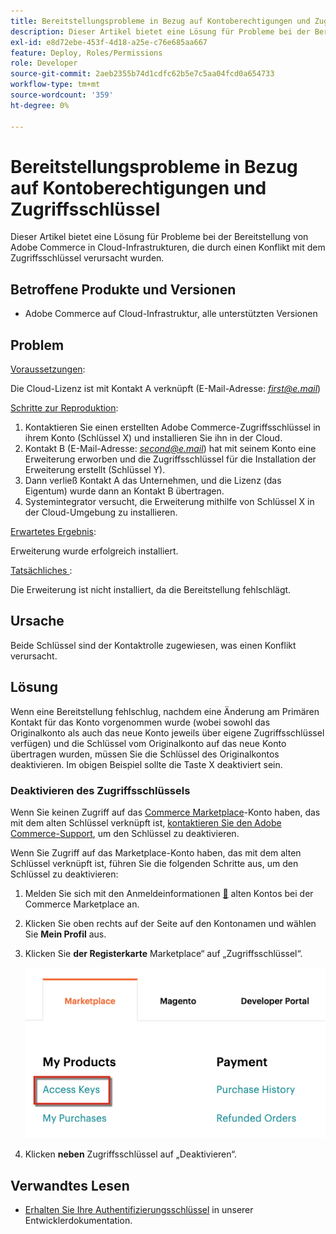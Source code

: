 ```yaml
---
title: Bereitstellungsprobleme in Bezug auf Kontoberechtigungen und Zugriffsschlüssel
description: Dieser Artikel bietet eine Lösung für Probleme bei der Bereitstellung von Adobe Commerce in Cloud-Infrastrukturen, die durch einen Konflikt mit dem Zugriffsschlüssel verursacht wurden.
exl-id: e8d72ebe-453f-4d18-a25e-c76e685aa667
feature: Deploy, Roles/Permissions
role: Developer
source-git-commit: 2aeb2355b74d1cdfc62b5e7c5aa04fcd0a654733
workflow-type: tm+mt
source-wordcount: '359'
ht-degree: 0%

---
```


# Bereitstellungsprobleme in Bezug auf Kontoberechtigungen und Zugriffsschlüssel

Dieser Artikel bietet eine Lösung für Probleme bei der Bereitstellung von Adobe Commerce in Cloud-Infrastrukturen, die durch einen Konflikt mit dem Zugriffsschlüssel verursacht wurden.

## Betroffene Produkte und Versionen

* Adobe Commerce auf Cloud-Infrastruktur, alle unterstützten Versionen

## Problem

<u>Voraussetzungen</u>:

Die Cloud-Lizenz ist mit Kontakt A verknüpft (E-Mail-Adresse: *<u>first@e.mail</u>*)

<u>Schritte zur Reproduktion</u>:

1. Kontaktieren Sie einen erstellten Adobe Commerce-Zugriffsschlüssel in ihrem Konto (Schlüssel X) und installieren Sie ihn in der Cloud.
1. Kontakt B (E-Mail-Adresse: *<u>second@e.mail</u>*) hat mit seinem Konto eine Erweiterung erworben und die Zugriffsschlüssel für die Installation der Erweiterung erstellt (Schlüssel Y).
1. Dann verließ Kontakt A das Unternehmen, und die Lizenz (das Eigentum) wurde dann an Kontakt B übertragen.
1. Systemintegrator versucht, die Erweiterung mithilfe von Schlüssel X in der Cloud-Umgebung zu installieren.

<u>Erwartetes Ergebnis</u>:

Erweiterung wurde erfolgreich installiert.

<u>Tatsächliches </u>:

Die Erweiterung ist nicht installiert, da die Bereitstellung fehlschlägt.

## Ursache

Beide Schlüssel sind der Kontaktrolle zugewiesen, was einen Konflikt verursacht.

## Lösung

Wenn eine Bereitstellung fehlschlug, nachdem eine Änderung am Primären Kontakt für das Konto vorgenommen wurde (wobei sowohl das Originalkonto als auch das neue Konto jeweils über eigene Zugriffsschlüssel verfügen) und die Schlüssel vom Originalkonto auf das neue Konto übertragen wurden, müssen Sie die Schlüssel des Originalkontos deaktivieren. Im obigen Beispiel sollte die Taste X deaktiviert sein.

### Deaktivieren des Zugriffsschlüssels

Wenn Sie keinen Zugriff auf das [Commerce Marketplace](https://marketplace.magento.com/)-Konto haben, das mit dem alten Schlüssel verknüpft ist, [kontaktieren Sie den Adobe Commerce-Support](/help/help-center-guide/help-center/magento-help-center-user-guide.md#submit-ticket), um den Schlüssel zu deaktivieren.

Wenn Sie Zugriff auf das Marketplace-Konto haben, das mit dem alten Schlüssel verknüpft ist, führen Sie die folgenden Schritte aus, um den Schlüssel zu deaktivieren:

1. Melden Sie sich mit den Anmeldeinformationen [&#128279;](https://marketplace.magento.com/) alten Kontos bei der Commerce Marketplace an.
1. Klicken Sie oben rechts auf der Seite auf den Kontonamen und wählen Sie **Mein Profil** aus.
1. Klicken Sie **der Registerkarte** Marketplace“ auf „Zugriffsschlüssel“.

   ![magento_products_access_keys_2.4.1.png](/help/troubleshooting/miscellaneous/assets/magento_products_access_keys_2.4.1.png)

1. Klicken **neben** Zugriffsschlüssel auf „Deaktivieren“.

## Verwandtes Lesen

* [Erhalten Sie Ihre Authentifizierungsschlüssel](https://experienceleague.adobe.com/de/docs/commerce-operations/installation-guide/prerequisites/authentication-keys) in unserer Entwicklerdokumentation.
